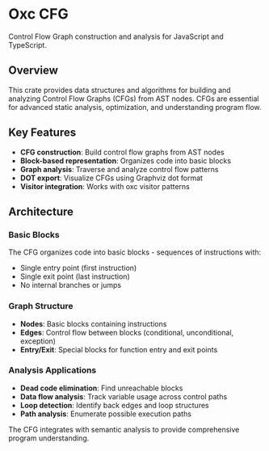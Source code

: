 # Oxc CFG

Control Flow Graph construction and analysis for JavaScript and TypeScript.

## Overview

This crate provides data structures and algorithms for building and analyzing Control Flow Graphs (CFGs) from AST nodes. CFGs are essential for advanced static analysis, optimization, and understanding program flow.

## Key Features

- **CFG construction**: Build control flow graphs from AST nodes
- **Block-based representation**: Organizes code into basic blocks
- **Graph analysis**: Traverse and analyze control flow patterns
- **DOT export**: Visualize CFGs using Graphviz dot format
- **Visitor integration**: Works with oxc visitor patterns



## Architecture

### Basic Blocks

The CFG organizes code into basic blocks - sequences of instructions with:

- Single entry point (first instruction)
- Single exit point (last instruction)
- No internal branches or jumps

### Graph Structure

- **Nodes**: Basic blocks containing instructions
- **Edges**: Control flow between blocks (conditional, unconditional, exception)
- **Entry/Exit**: Special blocks for function entry and exit points

### Analysis Applications

- **Dead code elimination**: Find unreachable blocks
- **Data flow analysis**: Track variable usage across control paths
- **Loop detection**: Identify back edges and loop structures
- **Path analysis**: Enumerate possible execution paths

The CFG integrates with semantic analysis to provide comprehensive program understanding.
